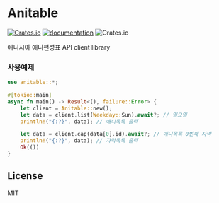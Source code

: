 # Anitable
[![Crates.io](https://img.shields.io/crates/v/anitable)](https://crates.io/crates/anitable)
[![documentation](https://docs.rs/anitable/badge.svg)](https://docs.rs/anitable)
![Crates.io](https://img.shields.io/crates/l/anitable)

애니시아 애니편성표 API client library

### 사용예제
```rust
use anitable::*;

#[tokio::main]
async fn main() -> Result<(), failure::Error> {
    let client = Anitable::new();
    let data = client.list(Weekday::Sun).await?; // 일요일
    println!("{:?}", data); // 애니목록 출력

    let data = client.cap(data[0].id).await?; // 애니목록 0번째 자막
    println!("{:?}", data); // 자막목록 출력
    Ok(())
}
```

## License
MIT
